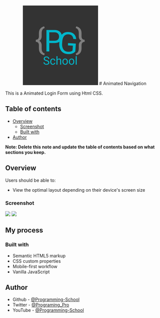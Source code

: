 <p align="center">
       <img src="./Logo.png" />
       # Animated Navigation
</p>
This is a Animated Login Form using Html CSS.

## Table of contents

- [Overview](#overview)
  - [Screenshot](#screenshot)
  - [Built with](#built-with)
- [Author](#author)

**Note: Delete this note and update the table of contents based on what sections you keep.**

## Overview

Users should be able to:

- View the optimal layout depending on their device's screen size

### Screenshot

![](./Screenshot-Web.jpg)
![](./Screenshot-Mobile.jpg)

## My process

### Built with

- Semantic HTML5 markup
- CSS custom properties
- Mobile-first workflow
- Vanilla JavaScript

## Author

- Github - [@Programming-School](https://www.github.com/Programing-School)
- Twitter - [@Programing_Pro](https://www.twitter.com/Programing_Pro)
- YouTube - [@Programming-School](https://www.youtube.com/channel/UC1YTVmV31RZV2oie1kKpJkw)
